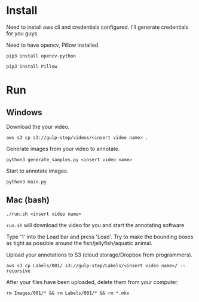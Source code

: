 # Install
Need to install aws cli and credentials configured. I'll generate credentials for you guys.


Need to have opencv, Pillow installed.

```
pip3 install opencv-python
```

```
pip3 install Pillow
```


# Run

## Windows
  Download the your video.
  ```
  aws s3 cp s3://gulp-step/videos/<insert video name> .
  ```

  Generate images from your video to annotate. 
  ```
  python3 generate_samples.py <insert video name>
  ```

  Start to annotate images.
  ```
  python3 main.py
  ```

## Mac (bash)
  ```
  ./run.sh <insert video name>
  ```
  `run.sh` will download the video for you and start the annotating software


Type '1' into the Load bar and press 'Load'. Try to make the bounding boxes as tight as possible around the fish/jellyfish/aquatic animal.


Upload your annotations to S3 (cloud storage/Dropbox from programmers).
```
aws s3 cp Labels/001/ s3://gulp-step/Labels/<insert video name>/ --recursive
```

After your files have been uploaded, delete them from your computer. 
```
rm Images/001/* && rm Labels/001/* && rm *.mkv
```

